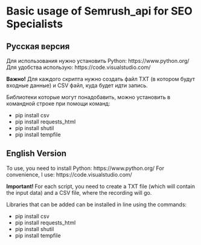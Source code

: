 <h1>Basic usage of Semrush_api for SEO Specialists</h1>
<h2> Русская версия </h2>
Для использования нужно установить Python: https://www.python.org/
Для удобства использую: https://code.visualstudio.com/

<b>Важно!</b> Для каждого скрипта нужно создать файл TXT (в котором будут входные данные) и CSV файл, куда будет идти запись.

Библиотеки которые могут понадобавить, можно установить в командной строке при помощи команд:
<ul>
 <li>pip install csv</li>
 <li>pip install requests_html</li>
 <li>pip install shutil</li>
<li>pip install tempfile</li>
</ul>

<h2> English Version </h2>
To use, you need to install Python: https://www.python.org/
For convenience, I use: https://code.visualstudio.com/

<b> Important! </b> For each script, you need to create a TXT file (which will contain the input data) and a CSV file, where the recording will go.

Libraries that can be added can be installed in line using the commands:
<ul>
 <li>pip install csv</li>
 <li>pip install requests_html</li>
 <li>pip install shutil</li>
<li>pip install tempfile</li>
</ul>
